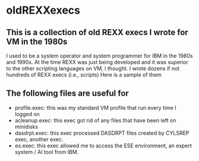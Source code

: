 # oldREXXexecs

## This is a collection of old REXX execs I wrote for VM in the 1980s

I used to be a system operator and system programmer for IBM in the 1980s and 1990s.
At the time REXX was just being developed and it was superior to the other scripting
languages on VM, I thought. I wrote dozens if not hundreds of REXX execs (i.e., scripts)
Here is a sample of them

## The following files are useful for

- profile.exec: this was my standard VM profile that run every time I logged on
- acleanup.exec: this exec got rid of any files that have been left on minidisks
- dasdrpt.exec: this exec processed  DASDRPT files created by CYLSREP exec, another exec.
- es.exec: this exec allowed me to access the ESE environment, an expert system / AI tool from IBM.

		
